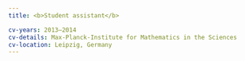 ```yaml
---
title: <b>Student assistant</b>

cv-years: 2013–2014
cv-details: Max-Planck-Institute for Mathematics in the Sciences
cv-location: Leipzig, Germany
---
```


